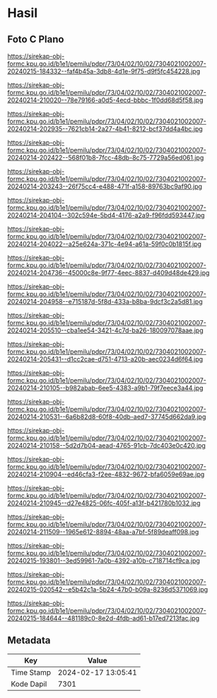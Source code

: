 # Hasil

## Foto C Plano

https://sirekap-obj-formc.kpu.go.id/b1e1/pemilu/pdpr/73/04/02/10/02/7304021002007-20240215-184332--faf4b45a-3db8-4d1e-9f75-d9f5fc454228.jpg

https://sirekap-obj-formc.kpu.go.id/b1e1/pemilu/pdpr/73/04/02/10/02/7304021002007-20240214-210020--78e79166-a0d5-4ecd-bbbc-1f0dd68d5f58.jpg

https://sirekap-obj-formc.kpu.go.id/b1e1/pemilu/pdpr/73/04/02/10/02/7304021002007-20240214-202935--7621cb14-2a27-4b41-8212-bcf37dd4a4bc.jpg

https://sirekap-obj-formc.kpu.go.id/b1e1/pemilu/pdpr/73/04/02/10/02/7304021002007-20240214-202422--568f01b8-7fcc-48db-8c75-7729a56ed061.jpg

https://sirekap-obj-formc.kpu.go.id/b1e1/pemilu/pdpr/73/04/02/10/02/7304021002007-20240214-203243--26f75cc4-e488-471f-a158-89763bc9af90.jpg

https://sirekap-obj-formc.kpu.go.id/b1e1/pemilu/pdpr/73/04/02/10/02/7304021002007-20240214-204104--302c594e-5bd4-4176-a2a9-f96fdd593447.jpg

https://sirekap-obj-formc.kpu.go.id/b1e1/pemilu/pdpr/73/04/02/10/02/7304021002007-20240214-204022--a25e624a-371c-4e94-a61a-59f0c0b1815f.jpg

https://sirekap-obj-formc.kpu.go.id/b1e1/pemilu/pdpr/73/04/02/10/02/7304021002007-20240214-204736--45000c8e-9f77-4eec-8837-d409d48de429.jpg

https://sirekap-obj-formc.kpu.go.id/b1e1/pemilu/pdpr/73/04/02/10/02/7304021002007-20240214-204958--e715187d-5f8d-433a-b8ba-9dcf3c2a5d81.jpg

https://sirekap-obj-formc.kpu.go.id/b1e1/pemilu/pdpr/73/04/02/10/02/7304021002007-20240214-205510--cba1ee54-3421-4c7d-ba26-180097078aae.jpg

https://sirekap-obj-formc.kpu.go.id/b1e1/pemilu/pdpr/73/04/02/10/02/7304021002007-20240214-205431--d1cc2cae-d751-4713-a20b-aec0234d6f64.jpg

https://sirekap-obj-formc.kpu.go.id/b1e1/pemilu/pdpr/73/04/02/10/02/7304021002007-20240214-210105--b982abab-6ee5-4383-a9b1-79f7eece3a44.jpg

https://sirekap-obj-formc.kpu.go.id/b1e1/pemilu/pdpr/73/04/02/10/02/7304021002007-20240214-210531--6a6b82d8-60f8-40db-aed7-37745d662da9.jpg

https://sirekap-obj-formc.kpu.go.id/b1e1/pemilu/pdpr/73/04/02/10/02/7304021002007-20240214-210158--5d2d7b04-aead-4765-91cb-7dc403e0c420.jpg

https://sirekap-obj-formc.kpu.go.id/b1e1/pemilu/pdpr/73/04/02/10/02/7304021002007-20240214-210904--ed46cfa3-f2ee-4832-9672-bfa6059e69ae.jpg

https://sirekap-obj-formc.kpu.go.id/b1e1/pemilu/pdpr/73/04/02/10/02/7304021002007-20240214-210945--d27e4825-06fc-405f-a13f-b421780b1032.jpg

https://sirekap-obj-formc.kpu.go.id/b1e1/pemilu/pdpr/73/04/02/10/02/7304021002007-20240214-211509--1965e612-8894-48aa-a7bf-5f89deaff098.jpg

https://sirekap-obj-formc.kpu.go.id/b1e1/pemilu/pdpr/73/04/02/10/02/7304021002007-20240215-193801--3ed59961-7a0b-4392-a10b-c718714cf9ca.jpg

https://sirekap-obj-formc.kpu.go.id/b1e1/pemilu/pdpr/73/04/02/10/02/7304021002007-20240215-020542--e5b42c1a-5b24-47b0-b09a-8236d5371069.jpg

https://sirekap-obj-formc.kpu.go.id/b1e1/pemilu/pdpr/73/04/02/10/02/7304021002007-20240215-184644--481189c0-8e2d-4fdb-ad61-b17ed7213fac.jpg


## Metadata

| Key        | Value               |
| ---------- | ------------------- |
| Time Stamp | 2024-02-17 13:05:41 |
| Kode Dapil | 7301                |




